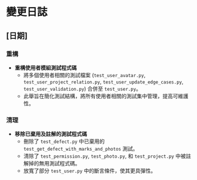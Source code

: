 # 變更日誌

## [日期]

### 重構

*   **重構使用者模組測試程式碼**
    *   將多個使用者相關的測試檔案 (`test_user_avatar.py`, `test_user_project_relation.py`, `test_user_update_edge_cases.py`, `test_user_validation.py`) 合併至 `test_user.py`。
    *   此舉旨在簡化測試結構，將所有使用者相關的測試集中管理，提高可維護性。

### 清理

*   **移除已棄用及註解的測試程式碼**
    *   刪除了 `test_defect.py` 中已棄用的 `test_get_defect_with_marks_and_photos` 測試。
    *   清除了 `test_permission.py`, `test_photo.py`, 和 `test_project.py` 中被註解掉的無用測試程式碼。
    *   放寬了部分 `test_user.py` 中的斷言條件，使其更具彈性。
